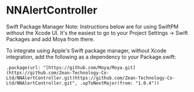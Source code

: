 # NNAlertController
Swift Package Manager
Note: Instructions below are for using SwiftPM without the Xcode UI. It's the easiest to go to your Project Settings -> Swift Packages and add Moya from there.

To integrate using Apple's Swift package manager, without Xcode integration, add the following as a dependency to your Package.swift:

```.package(url: "[https://github.com/Moya/Moya.git](https://github.com/Zean-Technology-Co-Ltd/NNAlertController.git)https://github.com/Zean-Technology-Co-Ltd/NNAlertController.git", .upToNextMajor(from: "1.0.4"))```
